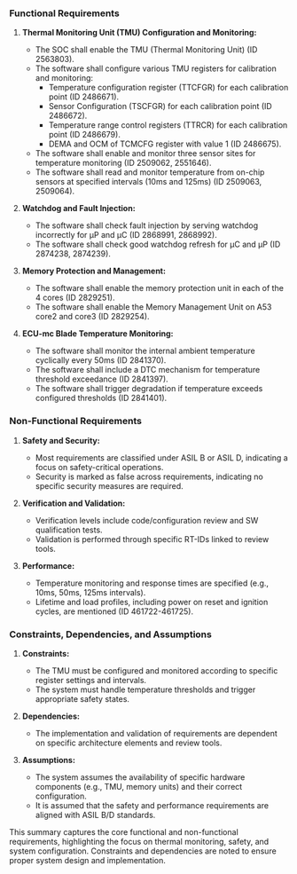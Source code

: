 ### Functional Requirements

1. **Thermal Monitoring Unit (TMU) Configuration and Monitoring:**
   - The SOC shall enable the TMU (Thermal Monitoring Unit) (ID 2563803).
   - The software shall configure various TMU registers for calibration and monitoring:
     - Temperature configuration register (TTCFGR) for each calibration point (ID 2486671).
     - Sensor Configuration (TSCFGR) for each calibration point (ID 2486672).
     - Temperature range control registers (TTRCR) for each calibration point (ID 2486679).
     - DEMA and OCM of TCMCFG register with value 1 (ID 2486675).
   - The software shall enable and monitor three sensor sites for temperature monitoring (ID 2509062, 2551646).
   - The software shall read and monitor temperature from on-chip sensors at specified intervals (10ms and 125ms) (ID 2509063, 2509064).

2. **Watchdog and Fault Injection:**
   - The software shall check fault injection by serving watchdog incorrectly for µP and µC (ID 2868991, 2868992).
   - The software shall check good watchdog refresh for µC and µP (ID 2874238, 2874239).

3. **Memory Protection and Management:**
   - The software shall enable the memory protection unit in each of the 4 cores (ID 2829251).
   - The software shall enable the Memory Management Unit on A53 core2 and core3 (ID 2829254).

4. **ECU-mc Blade Temperature Monitoring:**
   - The software shall monitor the internal ambient temperature cyclically every 50ms (ID 2841370).
   - The software shall include a DTC mechanism for temperature threshold exceedance (ID 2841397).
   - The software shall trigger degradation if temperature exceeds configured thresholds (ID 2841401).

### Non-Functional Requirements

1. **Safety and Security:**
   - Most requirements are classified under ASIL B or ASIL D, indicating a focus on safety-critical operations.
   - Security is marked as false across requirements, indicating no specific security measures are required.

2. **Verification and Validation:**
   - Verification levels include code/configuration review and SW qualification tests.
   - Validation is performed through specific RT-IDs linked to review tools.

3. **Performance:**
   - Temperature monitoring and response times are specified (e.g., 10ms, 50ms, 125ms intervals).
   - Lifetime and load profiles, including power on reset and ignition cycles, are mentioned (ID 461722-461725).

### Constraints, Dependencies, and Assumptions

1. **Constraints:**
   - The TMU must be configured and monitored according to specific register settings and intervals.
   - The system must handle temperature thresholds and trigger appropriate safety states.

2. **Dependencies:**
   - The implementation and validation of requirements are dependent on specific architecture elements and review tools.

3. **Assumptions:**
   - The system assumes the availability of specific hardware components (e.g., TMU, memory units) and their correct configuration.
   - It is assumed that the safety and performance requirements are aligned with ASIL B/D standards.

This summary captures the core functional and non-functional requirements, highlighting the focus on thermal monitoring, safety, and system configuration. Constraints and dependencies are noted to ensure proper system design and implementation.